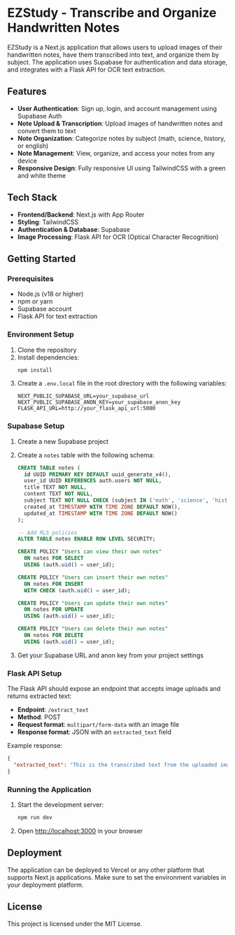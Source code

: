 # EZStudy - Transcribe and Organize Handwritten Notes

EZStudy is a Next.js application that allows users to upload images of their handwritten notes, have them transcribed into text, and organize them by subject. The application uses Supabase for authentication and data storage, and integrates with a Flask API for OCR text extraction.

## Features

- **User Authentication**: Sign up, login, and account management using Supabase Auth
- **Note Upload & Transcription**: Upload images of handwritten notes and convert them to text
- **Note Organization**: Categorize notes by subject (math, science, history, or english)
- **Note Management**: View, organize, and access your notes from any device
- **Responsive Design**: Fully responsive UI using TailwindCSS with a green and white theme

## Tech Stack

- **Frontend/Backend**: Next.js with App Router
- **Styling**: TailwindCSS
- **Authentication & Database**: Supabase
- **Image Processing**: Flask API for OCR (Optical Character Recognition)

## Getting Started

### Prerequisites

- Node.js (v18 or higher)
- npm or yarn
- Supabase account
- Flask API for text extraction

### Environment Setup

1. Clone the repository
2. Install dependencies:
   ```bash
   npm install
   ```
3. Create a `.env.local` file in the root directory with the following variables:
   ```
   NEXT_PUBLIC_SUPABASE_URL=your_supabase_url
   NEXT_PUBLIC_SUPABASE_ANON_KEY=your_supabase_anon_key
   FLASK_API_URL=http://your_flask_api_url:5000
   ```

### Supabase Setup

1. Create a new Supabase project
2. Create a `notes` table with the following schema:
   ```sql
   CREATE TABLE notes (
     id UUID PRIMARY KEY DEFAULT uuid_generate_v4(),
     user_id UUID REFERENCES auth.users NOT NULL,
     title TEXT NOT NULL,
     content TEXT NOT NULL,
     subject TEXT NOT NULL CHECK (subject IN ('math', 'science', 'history', 'english')),
     created_at TIMESTAMP WITH TIME ZONE DEFAULT NOW(),
     updated_at TIMESTAMP WITH TIME ZONE DEFAULT NOW()
   );

   -- Add RLS policies
   ALTER TABLE notes ENABLE ROW LEVEL SECURITY;
   
   CREATE POLICY "Users can view their own notes" 
     ON notes FOR SELECT 
     USING (auth.uid() = user_id);
   
   CREATE POLICY "Users can insert their own notes" 
     ON notes FOR INSERT 
     WITH CHECK (auth.uid() = user_id);
   
   CREATE POLICY "Users can update their own notes" 
     ON notes FOR UPDATE 
     USING (auth.uid() = user_id);
   
   CREATE POLICY "Users can delete their own notes" 
     ON notes FOR DELETE 
     USING (auth.uid() = user_id);
   ```

3. Get your Supabase URL and anon key from your project settings

### Flask API Setup

The Flask API should expose an endpoint that accepts image uploads and returns extracted text:

- **Endpoint**: `/extract_text`
- **Method**: POST
- **Request format**: `multipart/form-data` with an image file
- **Response format**: JSON with an `extracted_text` field

Example response:
```json
{
  "extracted_text": "This is the transcribed text from the uploaded image."
}
```

### Running the Application

1. Start the development server:
   ```bash
   npm run dev
   ```
2. Open [http://localhost:3000](http://localhost:3000) in your browser

## Deployment

The application can be deployed to Vercel or any other platform that supports Next.js applications. Make sure to set the environment variables in your deployment platform.

## License

This project is licensed under the MIT License.
